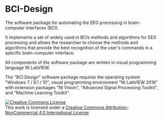# BCI-Design
The software package for automating the EEG processing in brain-computer interfaces (BCI).

It implements a set of widely used in BCIs methods and algorithms for EEG processing and allows the researcher to choose the methods and algorithms that provide the best recognition of the user's commands in a specific brain-computer interface. 

All components of the software package are written in visual programming language NI LabVIEW. 

The "BCI Design" software package requires the operating system "Windows 7 / 8.1 / 10", visual programming environment "NI LabVIEW 2016" with extension packages "NI Vision", "Advanced Signal Processing Toolkit", and "Machine Learning Toolkit".

<a rel="license" href="http://creativecommons.org/licenses/by-nc/4.0/"><img alt="Creative Commons License" style="border-width:0" src="https://i.creativecommons.org/l/by-nc/4.0/88x31.png" /></a><br />This work is licensed under a <a rel="license" href="http://creativecommons.org/licenses/by-nc/4.0/">Creative Commons Attribution-NonCommercial 4.0 International License</a>

